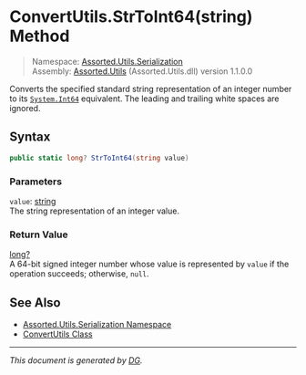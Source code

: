 ﻿# ConvertUtils.StrToInt64(string) Method

> Namespace: [Assorted.Utils.Serialization](index.md#assortedutilsserialization-namespace)\
> Assembly: [Assorted.Utils](index.md) (Assorted.Utils.dll) version 1.1.0.0

Converts the specified standard string representation of an integer number to its [`System.Int64`](https://docs.microsoft.com/en-us/dotnet/api/system.int64) equivalent. The leading and trailing white spaces are ignored.

## Syntax

```csharp
public static long? StrToInt64(string value)
```

### Parameters

`value`: [string](https://docs.microsoft.com/en-us/dotnet/api/system.string)\
The string representation of an integer value.

### Return Value

[long?](https://docs.microsoft.com/en-us/dotnet/api/system.nullable-1)\
A 64-bit signed integer number whose value is represented by `value` if the operation succeeds; otherwise, `null`.

## See Also

- [Assorted.Utils.Serialization Namespace](index.md#assortedutilsserialization-namespace)
- [ConvertUtils Class](Assorted.Utils.Serialization.ConvertUtils.md)

---

_This document is generated by [DG](https://github.com/Khojasteh/dg)._
